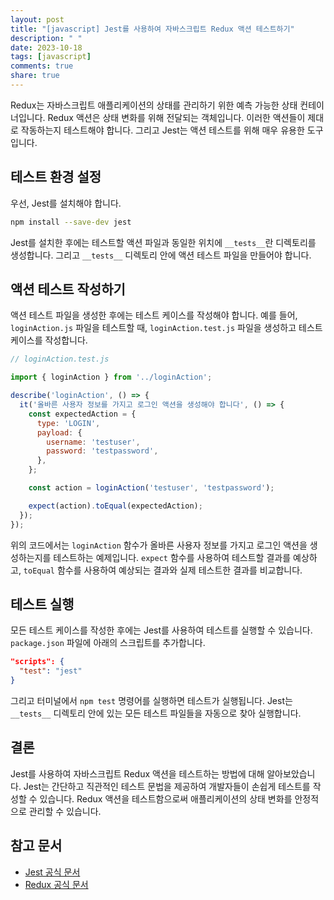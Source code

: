 ```yaml
---
layout: post
title: "[javascript] Jest를 사용하여 자바스크립트 Redux 액션 테스트하기"
description: " "
date: 2023-10-18
tags: [javascript]
comments: true
share: true
---
```


Redux는 자바스크립트 애플리케이션의 상태를 관리하기 위한 예측 가능한 상태 컨테이너입니다. Redux 액션은 상태 변화를 위해 전달되는 객체입니다. 이러한 액션들이 제대로 작동하는지 테스트해야 합니다. 그리고 Jest는 액션 테스트를 위해 매우 유용한 도구입니다.

## 테스트 환경 설정

우선, Jest를 설치해야 합니다.

```bash
npm install --save-dev jest
```

Jest를 설치한 후에는 테스트할 액션 파일과 동일한 위치에 `__tests__`란 디렉토리를 생성합니다. 그리고 `__tests__` 디렉토리 안에 액션 테스트 파일을 만들어야 합니다.

## 액션 테스트 작성하기

액션 테스트 파일을 생성한 후에는 테스트 케이스를 작성해야 합니다. 예를 들어, `loginAction.js` 파일을 테스트할 때, `loginAction.test.js` 파일을 생성하고 테스트 케이스를 작성합니다.

```javascript
// loginAction.test.js

import { loginAction } from '../loginAction';

describe('loginAction', () => {
  it('올바른 사용자 정보를 가지고 로그인 액션을 생성해야 합니다', () => {
    const expectedAction = {
      type: 'LOGIN',
      payload: {
        username: 'testuser',
        password: 'testpassword',
      },
    };

    const action = loginAction('testuser', 'testpassword');

    expect(action).toEqual(expectedAction);
  });
});
```

위의 코드에서는 `loginAction` 함수가 올바른 사용자 정보를 가지고 로그인 액션을 생성하는지를 테스트하는 예제입니다. `expect` 함수를 사용하여 테스트할 결과를 예상하고, `toEqual` 함수를 사용하여 예상되는 결과와 실제 테스트한 결과를 비교합니다.

## 테스트 실행

모든 테스트 케이스를 작성한 후에는 Jest를 사용하여 테스트를 실행할 수 있습니다. `package.json` 파일에 아래의 스크립트를 추가합니다.

```json
"scripts": {
  "test": "jest"
}
```

그리고 터미널에서 `npm test` 명령어를 실행하면 테스트가 실행됩니다. Jest는 `__tests__` 디렉토리 안에 있는 모든 테스트 파일들을 자동으로 찾아 실행합니다.

## 결론

Jest를 사용하여 자바스크립트 Redux 액션을 테스트하는 방법에 대해 알아보았습니다. Jest는 간단하고 직관적인 테스트 문법을 제공하여 개발자들이 손쉽게 테스트를 작성할 수 있습니다. Redux 액션을 테스트함으로써 애플리케이션의 상태 변화를 안정적으로 관리할 수 있습니다.

## 참고 문서

- [Jest 공식 문서](https://jestjs.io/)
- [Redux 공식 문서](https://redux.js.org/)